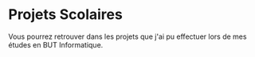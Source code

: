 # Projets Scolaires
Vous pourrez retrouver dans les projets que j'ai pu effectuer lors de mes études en BUT Informatique.
